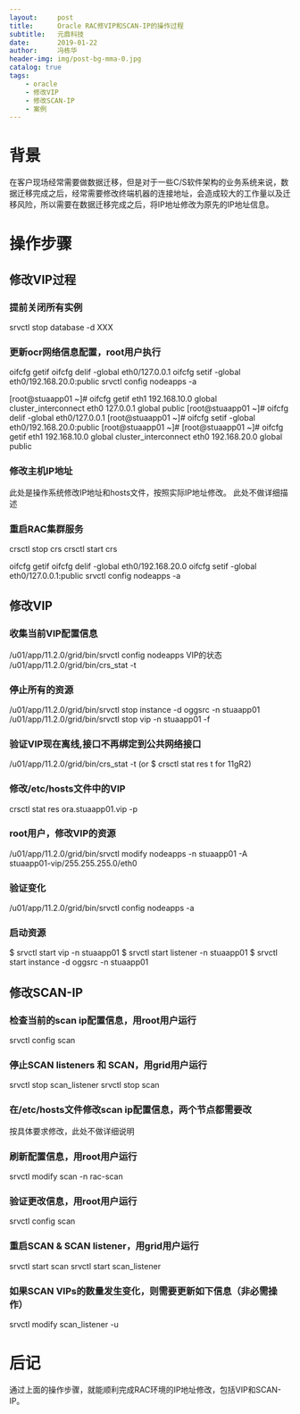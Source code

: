 ```yaml
---
layout:     post
title:      Oracle RAC修VIP和SCAN-IP的操作过程
subtitle:   元鼎科技
date:       2019-01-22
author:     冯栋华
header-img: img/post-bg-mma-0.jpg
catalog: true
tags:
    - oracle
    - 修改VIP
    - 修改SCAN-IP
    - 案例
---
```



# 背景
在客户现场经常需要做数据迁移，但是对于一些C/S软件架构的业务系统来说，数据迁移完成之后，经常需要修改终端机器的连接地址，会造成较大的工作量以及迁移风险，所以需要在数据迁移完成之后，将IP地址修改为原先的IP地址信息。

# 操作步骤

## 修改VIP过程
### 提前关闭所有实例
srvctl stop database -d XXX
### 更新ocr网络信息配置，root用户执行
oifcfg getif
oifcfg delif -global eth0/127.0.0.1
oifcfg setif -global eth0/192.168.20.0:public
srvctl config nodeapps -a

[root@stuaapp01 ~]# oifcfg getif
eth1  192.168.10.0  global  cluster_interconnect
eth0  127.0.0.1  global  public
[root@stuaapp01 ~]# oifcfg delif -global eth0/127.0.0.1
[root@stuaapp01 ~]# oifcfg setif -global eth0/192.168.20.0:public
[root@stuaapp01 ~]# 
[root@stuaapp01 ~]# oifcfg getif
eth1  192.168.10.0  global  cluster_interconnect
eth0  192.168.20.0  global  public

### 修改主机IP地址
此处是操作系统修改IP地址和hosts文件，按照实际IP地址修改。
此处不做详细描述
### 重启RAC集群服务
crsctl stop crs
crsctl start crs

oifcfg getif
oifcfg delif -global eth0/192.168.20.0
oifcfg setif -global eth0/127.0.0.1:public
srvctl config nodeapps -a

## 修改VIP
### 收集当前VIP配置信息
/u01/app/11.2.0/grid/bin/srvctl config nodeapps
VIP的状态
/u01/app/11.2.0/grid/bin/crs_stat -t
### 停止所有的资源
/u01/app/11.2.0/grid/bin/srvctl stop instance -d oggsrc -n stuaapp01
/u01/app/11.2.0/grid/bin/srvctl stop vip -n stuaapp01 -f
### 验证VIP现在离线,接口不再绑定到公共网络接口
/u01/app/11.2.0/grid/bin/crs_stat -t (or $ crsctl stat res t for 11gR2)
### 修改/etc/hosts文件中的VIP
 crsctl stat res ora.stuaapp01.vip -p
### root用户，修改VIP的资源
/u01/app/11.2.0/grid/bin/srvctl modify nodeapps -n stuaapp01 -A stuaapp01-vip/255.255.255.0/eth0
### 验证变化
/u01/app/11.2.0/grid/bin/srvctl config nodeapps -a
### 启动资源
$ srvctl start vip -n stuaapp01
$ srvctl start listener -n stuaapp01
$ srvctl start instance -d oggsrc -n stuaapp01 



## 修改SCAN-IP
### 检查当前的scan ip配置信息，用root用户运行
srvctl config scan
### 停止SCAN listeners 和 SCAN，用grid用户运行
srvctl stop scan_listener
srvctl stop scan
### 在/etc/hosts文件修改scan ip配置信息，两个节点都需要改
按具体要求修改，此处不做详细说明
### 刷新配置信息，用root用户运行
srvctl modify scan -n rac-scan
### 验证更改信息，用root用户运行
srvctl config scan
### 重启SCAN & SCAN listener，用grid用户运行
srvctl start scan
srvctl start scan_listener
### 如果SCAN VIPs的数量发生变化，则需要更新如下信息（非必需操作）
srvctl modify scan_listener -u


# 后记
通过上面的操作步骤，就能顺利完成RAC环境的IP地址修改，包括VIP和SCAN-IP。
